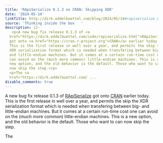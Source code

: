 ```yaml
---
title: 'RApiSerialize 0.1.3 on CRAN: Skipping XDR'
date: '2024-05-14'
linkTitle: http://dirk.eddelbuettel.com/blog/2024/05/14#rapiserialize_0.1.3
source: 'Thinking inside the box   '
description: |2-
   <p>A new bug fix release 0.1.3 of <a
  href="https://dirk.eddelbuettel.com/code/rapiserialize.html">RApiSerialize</a>
  got onto <a href="https://cran.r-project.org">CRAN</a> earlier today.
  This is the first release in well over a year, and permits the skip the
  XDR serialization format which is needed when transfering between big-
  and little-endian machines. But it comes at a certain run-time cost one
  can avoid on the (much more common) little-endian machines. This is a
  new option, and the old behavior is the default. Those who want to can
  now skip the step.</p>
  <p>The <a
  href="https://dirk.eddelbuettel.com/ ...
disable_comments: true
---
```

 <p>A new bug fix release 0.1.3 of <a
href="https://dirk.eddelbuettel.com/code/rapiserialize.html">RApiSerialize</a>
got onto <a href="https://cran.r-project.org">CRAN</a> earlier today.
This is the first release in well over a year, and permits the skip the
XDR serialization format which is needed when transfering between big-
and little-endian machines. But it comes at a certain run-time cost one
can avoid on the (much more common) little-endian machines. This is a
new option, and the old behavior is the default. Those who want to can
now skip the step.</p>
<p>The <a
href="https://dirk.eddelbuettel.com/ ...